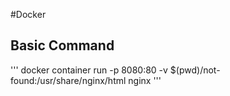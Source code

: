 #Docker

## Basic Command

'''
docker container run -p 8080:80 -v $(pwd)/not-found:/usr/share/nginx/html nginx
'''